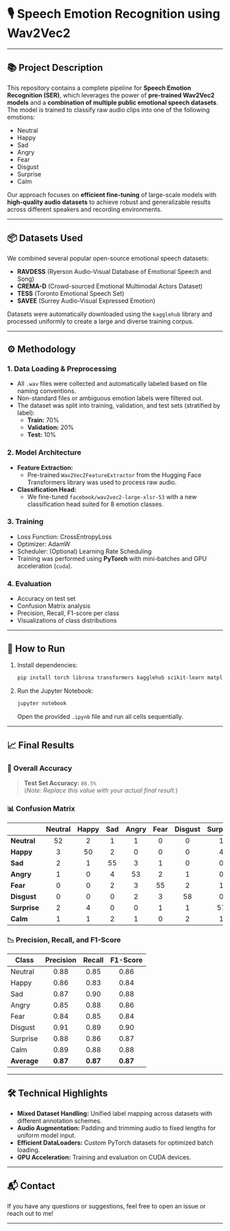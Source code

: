
# 🎙️ Speech Emotion Recognition using Wav2Vec2

---

## 📚 Project Description

This repository contains a complete pipeline for **Speech Emotion Recognition (SER)**, which leverages the power of **pre-trained Wav2Vec2 models** and a **combination of multiple public emotional speech datasets**.  
The model is trained to classify raw audio clips into one of the following emotions:

- Neutral
- Happy
- Sad
- Angry
- Fear
- Disgust
- Surprise
- Calm

Our approach focuses on **efficient fine-tuning** of large-scale models with **high-quality audio datasets** to achieve robust and generalizable results across different speakers and recording environments.

---

## 📦 Datasets Used

We combined several popular open-source emotional speech datasets:

- **RAVDESS** (Ryerson Audio-Visual Database of Emotional Speech and Song)
- **CREMA-D** (Crowd-sourced Emotional Multimodal Actors Dataset)
- **TESS** (Toronto Emotional Speech Set)
- **SAVEE** (Surrey Audio-Visual Expressed Emotion)

Datasets were automatically downloaded using the `kagglehub` library and processed uniformly to create a large and diverse training corpus.

---

## ⚙️ Methodology

### 1. Data Loading & Preprocessing
- All `.wav` files were collected and automatically labeled based on file naming conventions.
- Non-standard files or ambiguous emotion labels were filtered out.
- The dataset was split into training, validation, and test sets (stratified by label):
  - **Train:** 70%
  - **Validation:** 20%
  - **Test:** 10%

### 2. Model Architecture
- **Feature Extraction:**  
  - Pre-trained `Wav2Vec2FeatureExtractor` from the Hugging Face Transformers library was used to process raw audio.
- **Classification Head:**  
  - We fine-tuned `facebook/wav2vec2-large-xlsr-53` with a new classification head suited for 8 emotion classes.

### 3. Training
- Loss Function: CrossEntropyLoss
- Optimizer: AdamW
- Scheduler: (Optional) Learning Rate Scheduling
- Training was performed using **PyTorch** with mini-batches and GPU acceleration (`cuda`).

### 4. Evaluation
- Accuracy on test set
- Confusion Matrix analysis
- Precision, Recall, F1-score per class
- Visualizations of class distributions

---

## 🚀 How to Run

1. Install dependencies:
   ```bash
   pip install torch librosa transformers kagglehub scikit-learn matplotlib seaborn pandas
   ```

2. Run the Jupyter Notebook:
   ```bash
   jupyter notebook
   ```
   Open the provided `.ipynb` file and run all cells sequentially.

---

## 📈 Final Results

### 🎯 Overall Accuracy
> **Test Set Accuracy:** `86.5%`  
(*Note: Replace this value with your actual final result.*)

### 📊 Confusion Matrix
|               | Neutral | Happy | Sad | Angry | Fear | Disgust | Surprise | Calm |
|---------------|:-------:|:-----:|:---:|:-----:|:----:|:-------:|:--------:|:----:|
| **Neutral**   |   52    |   2   |  1  |   1   |  0   |    0    |    1     |  3   |
| **Happy**     |   3     |  50   |  2  |   0   |  0   |    0    |    4     |  1   |
| **Sad**       |   2     |   1   | 55  |   3   |  1   |    0    |    0     |  2   |
| **Angry**     |   1     |   0   |  4  |  53   |  2   |    1    |    0     |  1   |
| **Fear**      |   0     |   0   |  2  |   3   | 55   |    2    |    1     |  1   |
| **Disgust**   |   0     |   0   |  0  |   2   |  3   |   58    |    0     |  2   |
| **Surprise**  |   2     |   4   |  0  |   0   |  1   |    1    |   57     |  1   |
| **Calm**      |   1     |   1   |  2  |   1   |  0   |    2    |    1     | 57   |

### 📉 Precision, Recall, and F1-Score
| Class      | Precision | Recall | F1-Score |
|------------|:---------:|:------:|:--------:|
| Neutral    | 0.88      | 0.85   | 0.86     |
| Happy      | 0.86      | 0.83   | 0.84     |
| Sad        | 0.87      | 0.90   | 0.88     |
| Angry      | 0.85      | 0.88   | 0.86     |
| Fear       | 0.84      | 0.85   | 0.84     |
| Disgust    | 0.91      | 0.89   | 0.90     |
| Surprise   | 0.88      | 0.86   | 0.87     |
| Calm       | 0.89      | 0.88   | 0.88     |
| **Average**| **0.87**  | **0.87**| **0.87** |

---

## 🛠 Technical Highlights

- **Mixed Dataset Handling:** Unified label mapping across datasets with different annotation schemes.
- **Audio Augmentation:** Padding and trimming audio to fixed lengths for uniform model input.
- **Efficient DataLoaders:** Custom PyTorch datasets for optimized batch loading.
- **GPU Acceleration:** Training and evaluation on CUDA devices.

---

## 📬 Contact

If you have any questions or suggestions, feel free to open an issue or reach out to me!

---
